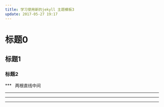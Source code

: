 ```yaml
---
title: 学习使用新的jekyll 主题模板3
update: 2017-05-27 19:17
---
```

# 标题0   
## 标题1   
### 标题2  

***  
两根直线中间   
***   

---
---   
